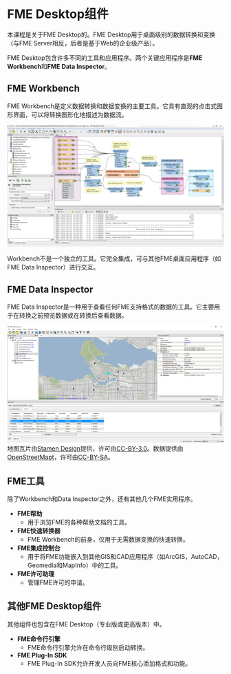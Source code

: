 # FME Desktop组件

本课程是关于FME Desktop的。FME Desktop用于桌面级别的数据转换和变换（与FME Server相反，后者是基于Web的企业级产品）。

FME Desktop包含许多不同的工具和应用程序。两个关键应用程序是**FME Workbench**和**FME Data Inspector**。

## FME Workbench

FME Workbench是定义数据转换和数据变换的主要工具。它具有直观的点击式图形界面，可以将转换图形化地描述为数据流。

[![](../../.gitbook/assets/img1.003.fmeworkbench.png)](https://github.com/safesoftware/FMETraining/blob/Desktop-Basic-2018/DesktopBasic1Basics/Images/Img1.003.FMEWorkbench.png)

Workbench不是一个独立的工具。它完全集成，可与其他FME桌面应用程序（如FME Data Inspector）进行交互。

## FME Data Inspector

FME Data Inspector是一种用于查看任何FME支持格式的数据的工具。它主要用于在转换之前预览数据或在转换后查看数据。

[![](../../.gitbook/assets/img1.004.fmedatainspector.png)](https://github.com/safesoftware/FMETraining/blob/Desktop-Basic-2018/DesktopBasic1Basics/Images/Img1.004.FMEDataInspector.png)  
地图瓦片由[Stamen Design](https://stamen.com/)提供，许可由[CC-BY-3.0](https://creativecommons.org/licenses/by/3.0)。数据提供由[OpenStreetMapt](http://openstreetmap.org/)，许可由[CC-BY-SA](http://creativecommons.org/licenses/by-sa/3.0)。

## FME工具

除了Workbench和Data Inspector之外，还有其他几个FME实用程序。

* **FME帮助**
  * 用于浏览FME的各种帮助文档的工具。
* **FME快速转换器**
  * FME Workbench的前身，仅用于无需数据变换的快速转换。
* **FME集成控制台**
  * 用于将FME功能嵌入到其他GIS和CAD应用程序（如ArcGIS，AutoCAD，Geomedia和MapInfo）中的工具。
* **FME许可助理**
  * 管理FME许可的申请。

## 其他FME Desktop组件

其他组件也包含在FME Desktop（专业版或更高版本）中。

* **FME命令行引擎**
  * FME命令行引擎允许在命令行级别启动转换。
* **FME Plug-In SDK**
  * FME Plug-In SDK允许开发人员向FME核心添加格式和功能。

